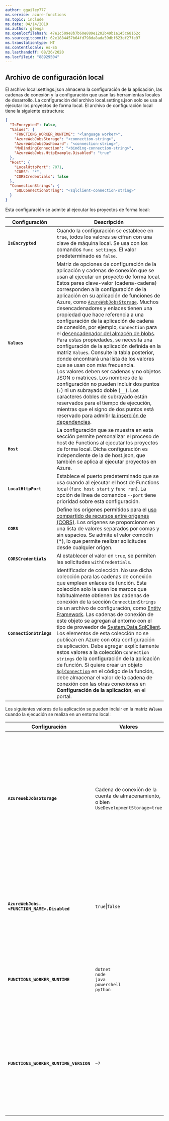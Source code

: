 ```yaml
---
author: ggailey777
ms.service: azure-functions
ms.topic: include
ms.date: 04/14/2019
ms.author: glenga
ms.openlocfilehash: 47e1c509e8b7b60e889e1202b49b1a145c68162c
ms.sourcegitcommit: 62e1884457b64fd798da8ada59dbf623ef27fe97
ms.translationtype: HT
ms.contentlocale: es-ES
ms.lasthandoff: 08/26/2020
ms.locfileid: "88929504"
---
```

## <a name="local-settings-file"></a>Archivo de configuración local

El archivo local.settings.json almacena la configuración de la aplicación, las cadenas de conexión y la configuración que usan las herramientas locales de desarrollo. La configuración del archivo local.settings.json solo se usa al ejecutar los proyectos de forma local. El archivo de configuración local tiene la siguiente estructura:

```json
{
  "IsEncrypted": false,
  "Values": {
    "FUNCTIONS_WORKER_RUNTIME": "<language worker>",
    "AzureWebJobsStorage": "<connection-string>",
    "AzureWebJobsDashboard": "<connection-string>",
    "MyBindingConnection": "<binding-connection-string>",
    "AzureWebJobs.HttpExample.Disabled": "true"
  },
  "Host": {
    "LocalHttpPort": 7071,
    "CORS": "*",
    "CORSCredentials": false
  },
  "ConnectionStrings": {
    "SQLConnectionString": "<sqlclient-connection-string>"
  }
}
```

Esta configuración se admite al ejecutar los proyectos de forma local:

| Configuración      | Descripción                            |
| ------------ | -------------------------------------- |
| **`IsEncrypted`** | Cuando la configuración se establece en `true`, todos los valores se cifran con una clave de máquina local. Se usa con los comandos `func settings`. El valor predeterminado es `false`. |
| **`Values`** | Matriz de opciones de configuración de la aplicación y cadenas de conexión que se usan al ejecutar un proyecto de forma local. Estos pares clave-valor (cadena-cadena) corresponden a la configuración de la aplicación en su aplicación de funciones de Azure, como [`AzureWebJobsStorage`]. Muchos desencadenadores y enlaces tienen una propiedad que hace referencia a una configuración de la aplicación de cadena de conexión, por ejemplo, `Connection` para el [desencadenador del almacén de blobs](../articles/azure-functions/functions-bindings-storage-blob-trigger.md#configuration). Para estas propiedades, se necesita una configuración de la aplicación definida en la matriz `Values`. Consulte la tabla posterior, donde encontrará una lista de los valores que se usan con más frecuencia. <br/>Los valores deben ser cadenas y no objetos JSON o matrices. Los nombres de la configuración no pueden incluir dos puntos (`:`) ni un subrayado doble (`__`). Los caracteres dobles de subrayado están reservados para el tiempo de ejecución, mientras que el signo de dos puntos está reservado para admitir [la inserción de dependencias](../articles/azure-functions/functions-dotnet-dependency-injection.md#working-with-options-and-settings). |
| **`Host`** | La configuración que se muestra en esta sección permite personalizar el proceso de host de Functions al ejecutar los proyectos de forma local. Dicha configuración es independiente de la de host.json, que también se aplica al ejecutar proyectos en Azure. |
| **`LocalHttpPort`** | Establece el puerto predeterminado que se usa cuando al ejecutar el host de Functions local (`func host start` y `func run`). La opción de línea de comandos `--port` tiene prioridad sobre esta configuración. |
| **`CORS`** | Define los orígenes permitidos para el [uso compartido de recursos entre orígenes (CORS)](https://en.wikipedia.org/wiki/Cross-origin_resource_sharing). Los orígenes se proporcionan en una lista de valores separados por comas y sin espacios. Se admite el valor comodín (\*), lo que permite realizar solicitudes desde cualquier origen. |
| **`CORSCredentials`** |  Al establecer el valor en `true`, se permiten las solicitudes `withCredentials`. |
| **`ConnectionStrings`** | Identificador de colección. No use dicha colección para las cadenas de conexión que empleen enlaces de función. Esta colección solo la usan los marcos que habitualmente obtienen las cadenas de conexión de la sección `ConnectionStrings` de un archivo de configuración, como [Entity Framework](https://msdn.microsoft.com/library/aa937723(v=vs.113).aspx). Las cadenas de conexión de este objeto se agregan al entorno con el tipo de proveedor de [System.Data.SqlClient](https://msdn.microsoft.com/library/system.data.sqlclient(v=vs.110).aspx). Los elementos de esta colección no se publican en Azure con otra configuración de aplicación. Debe agregar explícitamente estos valores a la colección `Connection strings` de la configuración de la aplicación de función. Si quiere crear un objeto [`SqlConnection`](https://msdn.microsoft.com/library/system.data.sqlclient.sqlconnection(v=vs.110).aspx) en el código de la función, debe almacenar el valor de la cadena de conexión con las otras conexiones en **Configuración de la aplicación**, en el portal. |

Los siguientes valores de la aplicación se pueden incluir en la matriz **`Values`** cuando la ejecución se realiza en un entorno local:

| Configuración | Valores | Descripción |
|-----|-----|-----|
|**`AzureWebJobsStorage`**| Cadena de conexión de la cuenta de almacenamiento, o bien<br/>`UseDevelopmentStorage=true`| Contiene la cadena de conexión de una cuenta de Azure Storage. Se requiere cuando se utilizan desencadenadores distintos de HTTP. Para más información, consulte la referencia de [`AzureWebJobsStorage`].<br/>Si tiene el [emulador de Azure Storage](../articles/storage/common/storage-use-emulator.md) instalado localmente y ha establecido [`AzureWebJobsStorage`] en `UseDevelopmentStorage=true`, Core Tools usará el emulador. Dicho emulador es útil durante el desarrollo, pero conviene probarlo con una conexión de almacenamiento real antes de la implementación.| 
|**`AzureWebJobs.<FUNCTION_NAME>.Disabled`**| `true`\|`false` | Para deshabilitar una función cuando la ejecución se realizar en un entorno local, agregue `"AzureWebJobs.<FUNCTION_NAME>.Disabled": "true"` a la colección, donde `<FUNCTION_NAME>` es el nombre de la función. Para más información, consulte [Deshabilitamiento de funciones en Azure Functions](../articles/azure-functions/disable-function.md#localsettingsjson) |
|**`FUNCTIONS_WORKER_RUNTIME`** | `dotnet`<br/>`node`<br/>`java`<br/>`powershell`<br/>`python`| Indica el lenguaje de destino del runtime de Functions. Se requiere para la versión 2.x y superior del runtime de Functions. Este valor lo genera Azure Functions Core Tools para el proyecto. Para más información, consulte la referencia de [`FUNCTIONS_WORKER_RUNTIME`](../articles/azure-functions/functions-app-settings.md#functions_worker_runtime).|
| **`FUNCTIONS_WORKER_RUNTIME_VERSION`** | `~7` |Indica que PowerShell 7 se debe usar cuando la ejecución se realice localmente. Si no se establece, se usa PowerShell Core 6. Este valor solo se usa cuando la ejecución se realice localmente. Cuando se ejecuta en Azure, la versión del runtime de PowerShell viene determinada por el valor de configuración del sitio `powerShellVersion`, que se puede [establecer en el portal](../articles/azure-functions/functions-reference-powershell.md#changing-the-powershell-version). | 

[`AzureWebJobsStorage`]: ../articles/azure-functions/functions-app-settings.md#azurewebjobsstorage
